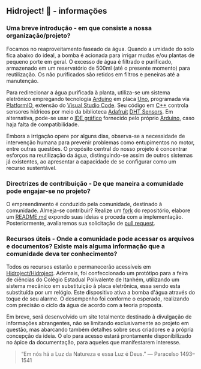 ## Hidroject! 🌱 - informações
### Uma breve introdução - em que consiste a nossa organização/projeto?
Focamos no reaproveitamento faseado da água. Quando a umidade do solo fica abaixo do ideal, a bomba é acionada para irrigar mudas e/ou plantas de pequeno porte em geral. O excesso de água é filtrado e purificado, armazenado em um reservatório de 500ml (até o presente momento) para reutilização. Os não purificados são retidos em filtros e peneiras até a manutenção.

Para redirecionar a água purificada à planta, utiliza-se um sistema eletrônico empregando tecnologia [Arduino](https://arduino.cc) em placa [Uno](https://store.arduino.cc/products/arduino-uno-rev3), programada via [PlatformIO](https://platformio.org/), extensão do [Visual Studio Code](https://code.visualstudio.com/). Seu código em [C++](https://learn.microsoft.com/pt-br/cpp/cpp/) controla sensores hídricos por meio da biblioteca [Adafruit](https://learn.adafruit.com/dht/overview) [DHT Sensors](https://www.arduino.cc/reference/en/libraries/dht-sensor-library/). Em alternativa, pode-se usar o [IDE gráfico](https://www.arduino.cc/en/software) fornecido pelo próprio [Arduino](https://arduino.cc), caso haja falta de compatibilidade.

Embora a irrigação opere por alguns dias, observa-se a necessidade de intervenção humana para prevenir problemas como entupimentos no motor, entre outras questões. O propósito central do nosso projeto é concentrar esforços na reutilização da água, distinguindo-se assim de outros sistemas já existentes, ao apresentar a capacidade de se configurar como um recurso sustentável. 

### Directrizes de contribuição - De que maneira a comunidade pode engajar-se no projeto?
O empreendimento é conduzido pela comunidade, destinado à comunidade. Almeja-se contribuir? Realize um [fork](https://cursos.alura.com.br/forum/topico-qual-a-diferenca-entre-git-clone-e-o-fork-qual-o-melhor-para-se-usar-147054) do repositório, elabore um [README.md](https://www.alura.com.br/artigos/escrever-bom-readme) expondo suas ideias e proceda com a implementação. Posteriormente, avaliaremos sua solicitação de [pull request](https://www.alura.com.br/conteudo/git-github-branching-conflitos-pull-requests).

### Recursos úteis - Onde a comunidade pode acessar os arquivos e documentos? Existe mais alguma informação que a comunidade deva ter conhecimento?
Todos os recursos estarão e permanecerão acessíveis em [Hidroject/Hidroject](https://github.com/Hidroject/Hidroject). Ademais, foi confeccionado um protótipo para a feira de ciências do Colégio Estadual Polivalente de Itanhém, utilizando um sistema mecânico em substituição à placa eletrônica, essa sendo esta substituída por um relógio. Este dispositivo ativa a bomba d'água através do toque de seu alarme. O desempenho foi conforme o esperado, realizando com precisão o ciclo da água de acordo com a teoria proposta.

Em breve, será desenvolvido um site  totalmente destinado à divulgação de informações abrangentes, não se limitando exclusivamente ao projeto em questão, mas abarcando também detalhes sobre seus criadores e a própria concepção da ideia. O elo para acesso estará prontamente disponibilizado no ápice da documentação, para aqueles que manifestarem interesse.

> “Em nós há a Luz da Natureza e essa Luz é Deus.” — Paracelso 1493–1541
